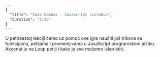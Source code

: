 ```yaml
---
{
  "title": "Code Combat - Javascript sintaksa",
  "duration": "2:35"
}
---
```


U petnaestoj lekciji ćemo uz pomoć ove igre naučiti još trikova sa funkcijama, petljama i promenljivama u JavaScript programskom jeziku. 
Akcenat je na Loop petlji i kako je sve možemo iskoristiti. 
